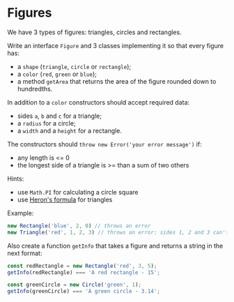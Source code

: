 # Figures 
We have 3 types of figures: triangles, circles and rectangles.

Write an interface `Figure` and 3 classes implementing it so that every figure
has:
- a `shape` (`triangle`, `circle` or `rectangle`);
- a `color` (`red`, `green` or `blue`);
- a method `getArea` that returns the area of the figure rounded down to
hundredths.

In addition to a `color` constructors should accept required data:
- sides `a`, `b` and `c` for a triangle;
- a `radius` for a circle;
- a `width` and a `height` for a rectangle.

The constructors should `throw new Error('your error message')` if:
- any length is <= 0
- the longest side of a triangle is >= than a sum of two others

Hints:
- use `Math.PI` for calculating a circle square
- use [Heron's formula](https://en.wikipedia.org/wiki/Heron%27s_formula) for triangles

Example:
```typescript
new Rectangle('blue', 2, 0) // throws an error
new Triangle('red', 1, 2, 3) // throws an error: sides 1, 2 and 3 can't form a triangle
```

Also create a function `getInfo` that takes a figure and returns a string in the
next format:
```typescript
const redRectangle = new Rectangle('red', 3, 5);
getInfo(redRectangle) === 'A red rectangle - 15';

const greenCircle = new Circle('green', 1);
getInfo(greenCircle) === 'A green circle - 3.14';
```
